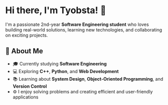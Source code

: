 # Hi there, I'm Tyobsta! 👋

I'm a passionate 2nd-year **Software Engineering student** who loves building real-world solutions, learning new technologies, and collaborating on exciting projects.

## 🚀 About Me

- 🎓 Currently studying **Software Engineering**
- 💻 Exploring **C++**, **Python**, and **Web Development**
- 📚 Learning about **System Design**, **Object-Oriented Programming**, and **Version Control**
- ⚙️ I enjoy solving problems and creating efficient and user-friendly applications
